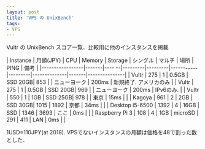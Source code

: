 ```yaml
---
layout: post
title: 'VPS の UnixBench'
tags:
- VPS
---
```


Vultr の UnixBench スコア一覧．比較用に他のインスタンスを掲載

| Instance        | 月額(JPY)  | CPU   |  Memory | Storage | シングル  | マルチ  | 場所         | PING  | 備考          |
|-----------------|-------|---- --|---------|---------|-----------|---------|--------------|-------|---------------|
| Vultr           | 275  |     1 | 0.5GB   | SSD 20GB|    853    |         | ニューヨーク | 200ms | 新規終了. アメリカのみ |
| Vultr           | 275  |     1 | 0.5GB   | SSD 20GB|    969    |         | ニューヨーク | 200ms | IPv6のみ.     |
| Vultr           | 550  |     1 | 1GB     | SSD 25GB|    978    |         | 東京         |  15ms |               |
| Kagoya          | 961  |     2 | 2GB     | SSD 30GB|   1015    |  1892   | 京都         |  34ms |               |
| Desktop i5-6500 | 1392 |     4 | 16GB    | SSD     |   1346    |  3693   | ここ         |   0ms |               |
| Raspberry Pi 3  | 108  |     4 | 1GB     | microSD |    291    |   411   | LAN          |   0ms |               |

1USD=110JPY(at 2018).
VPSでないインスタンスの月額は価格を48で割った数とした．


